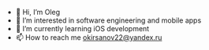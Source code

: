 - 👋  Hi, I’m Oleg
- 👀  I’m interested in software engineering and mobile apps
- 🌱  I’m currently learning iOS development
- 📫  How to reach me okirsanov22@yandex.ru

<!---
kirsanov-ios/kirsanov-ios is a ✨ special ✨ repository because its `README.md` (this file) appears on your GitHub profile.
You can click the Preview link to take a look at your changes.
--->
